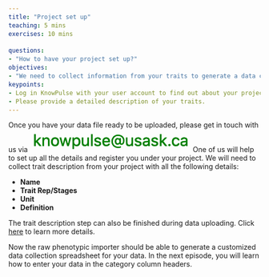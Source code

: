```yaml
---
title: "Project set up"
teaching: 5 mins
exercises: 10 mins
 
questions:
- "How to have your project set up?"
objectives:
- "We need to collect information from your traits to generate a data collection spreadsheet for your project."
keypoints:
- Log in KnowPulse with your user account to find out about your project.
- Please provide a detailed description of your traits.
---
```




Once you have your data file ready to be uploaded, please get in touch with us via ![Screenshot of main code listing](../fig/howto-upload-raw-phenotypic-data.10.png) One of us will help to set up all the details and register you under your project. We will need to collect trait description from your project with all the following details:

- **Name**
- **Trait Rep/Stages**
- **Unit**
- **Definition**

The trait description step can also be finished during data uploading. Click [here](https://knowpulse.usask.ca/portal/sites/default/files/tutorial_files/rawpheno_videos/rawpheno_upload_new_traits.mp4) to learn more details. 

Now the raw phenotypic importer should be able to generate a customized data collection spreadsheet for your data. In the next episode, you will learn how to enter your data in the category column headers.
